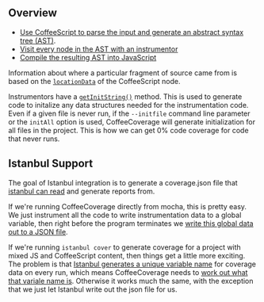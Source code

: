Overview
--------

- [Use CoffeeScript to parse the input and generate an abstract syntax tree (AST)](../src/coffeeCoverage.coffee#L297).
- [Visit every node in the AST with an instrumentor](../src/instrumentors)
- [Compile the resulting AST into JavaScript](../src/coffeeCoverage.coffee#L352)

Information about where a particular fragment of source came from is based on
the [`locationData`](https://github.com/jashkenas/coffeescript/blob/98dd1bf8e80aa7974422a5fdef3075a9e7329d00/src/helpers.coffee#L98)
of the CoffeeScript node.

Instrumentors have a [`getInitString()`](../src/instrumentors/Istanbul.coffee#L413)
method.  This is used to generate code to initalize any data structures needed for the instrumentation code.  Even
if a given file is never run, if the `--initfile` command line parameter or the `initAll` option is used,
CoffeeCoverage will generate initialization for all files in the project.  This is how we can get 0% code coverage for
code that never runs.

Istanbul Support
----------------
The goal of Istanbul integration is to generate a coverage.json file that
[istanbul can read](https://github.com/gotwarlost/istanbul/blob/master/coverage.json.md) and generate reports from.

If we're running CoffeeCoverage directly from mocha, this is pretty easy.  We just instrument all the code to write
instrumentation data to a global variable, then right before the program terminates we [write this global data
out to a JSON file](https://github.com/benbria/coffee-coverage/blob/c7566d50493ad98953640ccc5e7dc0080576d08a/src/register.coffee#L134).

If we're running `istanbul cover` to generate coverage for a project with mixed JS and CoffeeScript content, then
things get a little more exciting.  The problem is that
[Istanbul generates a unique variable name](https://github.com/gotwarlost/istanbul/blob/c87ada03cb485e4f9110224899b68d8dc27e4bf3/lib/command/common/run-with-cover.js#L158)
for coverage data on every run, which means CoffeeCoverage needs to
[work out what that variale name is](https://github.com/benbria/coffee-coverage/blob/c7566d50493ad98953640ccc5e7dc0080576d08a/src/instrumentors/Istanbul.coffee#L99-L112).
Otherwise it works much the same, with the exception that we just let Istanbul write out the json file for us.

